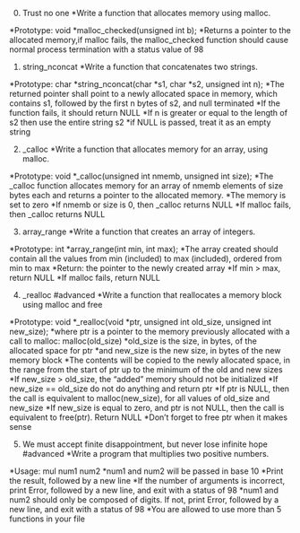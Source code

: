0. Trust no one
*Write a function that allocates memory using malloc.

*Prototype: void *malloc_checked(unsigned int b);
*Returns a pointer to the allocated memory,if malloc fails, the malloc_checked function should cause normal process termination with a status value of 98

1. string_nconcat
*Write a function that concatenates two strings.

*Prototype: char *string_nconcat(char *s1, char *s2, unsigned int n);
*The returned pointer shall point to a newly allocated space in memory, which contains s1, followed by the first n bytes of s2, and null terminated
*If the function fails, it should return NULL
*If n is greater or equal to the length of s2 then use the entire string s2
*if NULL is passed, treat it as an empty string

2. _calloc
*Write a function that allocates memory for an array, using malloc.

*Prototype: void *_calloc(unsigned int nmemb, unsigned int size);
*The _calloc function allocates memory for an array of nmemb elements of size bytes each and returns a pointer to the allocated memory.
*The memory is set to zero
*If nmemb or size is 0, then _calloc returns NULL
*If malloc fails, then _calloc returns NULL

3. array_range
*Write a function that creates an array of integers.

*Prototype: int *array_range(int min, int max);
*The array created should contain all the values from min (included) to max (included), ordered from min to max
*Return: the pointer to the newly created array
*If min > max, return NULL
*If malloc fails, return NULL

4. _realloc
#advanced
*Write a function that reallocates a memory block using malloc and free

*Prototype: void *_realloc(void *ptr, unsigned int old_size, unsigned int new_size);
*where ptr is a pointer to the memory previously allocated with a call to malloc: malloc(old_size)
*old_size is the size, in bytes, of the allocated space for ptr
*and new_size is the new size, in bytes of the new memory block
*The contents will be copied to the newly allocated space, in the range from the start of ptr up to the minimum of the old and new sizes
*If new_size > old_size, the “added” memory should not be initialized
*If new_size == old_size do not do anything and return ptr
*If ptr is NULL, then the call is equivalent to malloc(new_size), for all values of old_size and new_size
*If new_size is equal to zero, and ptr is not NULL, then the call is equivalent to free(ptr). Return NULL
*Don’t forget to free ptr when it makes sense

5. We must accept finite disappointment, but never lose infinite hope
#advanced
*Write a program that multiplies two positive numbers.

*Usage: mul num1 num2
*num1 and num2 will be passed in base 10
*Print the result, followed by a new line
*If the number of arguments is incorrect, print Error, followed by a new line, and exit with a status of 98
*num1 and num2 should only be composed of digits. If not, print Error, followed by a new line, and exit with a status of 98
*You are allowed to use more than 5 functions in your file
